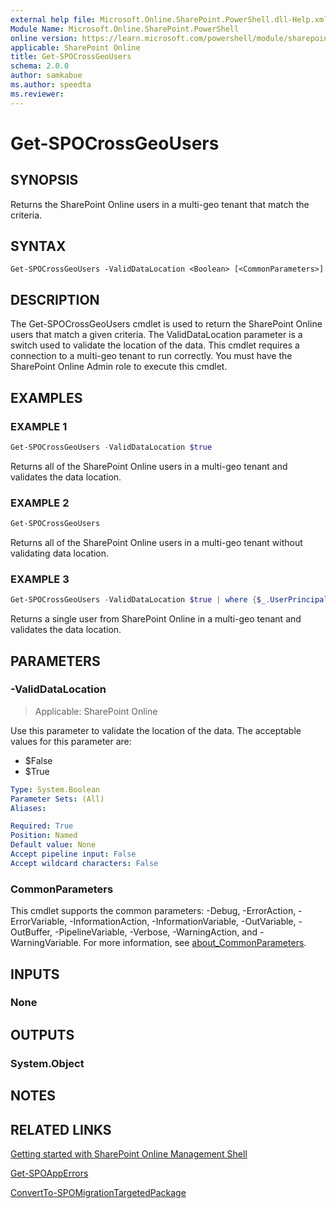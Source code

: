 ```yaml
---
external help file: Microsoft.Online.SharePoint.PowerShell.dll-Help.xml
Module Name: Microsoft.Online.SharePoint.PowerShell
online version: https://learn.microsoft.com/powershell/module/sharepoint-online/get-spocrossgeousers
applicable: SharePoint Online
title: Get-SPOCrossGeoUsers
schema: 2.0.0
author: samkabue
ms.author: speedta
ms.reviewer:
---
```


# Get-SPOCrossGeoUsers

## SYNOPSIS

Returns the SharePoint Online users in a multi-geo tenant that match the criteria.

## SYNTAX

```
Get-SPOCrossGeoUsers -ValidDataLocation <Boolean> [<CommonParameters>]
```

## DESCRIPTION

The Get-SPOCrossGeoUsers cmdlet is used to return the SharePoint Online users that match a given criteria. The ValidDataLocation parameter is a switch used to validate the location of the data. This cmdlet requires a connection to a multi-geo tenant to run correctly. You must have the SharePoint Online Admin role to execute this cmdlet.

## EXAMPLES

### EXAMPLE 1

```Powershell
Get-SPOCrossGeoUsers -ValidDataLocation $true
```

Returns all of the SharePoint Online users in a multi-geo tenant and validates the data location.

### EXAMPLE 2

```Powershell
Get-SPOCrossGeoUsers
```

Returns all of the SharePoint Online users in a multi-geo tenant without validating data location.

### EXAMPLE 3

```Powershell
Get-SPOCrossGeoUsers -ValidDataLocation $true | where {$_.UserPrincipalName -eq 'jane@contoso.com'}
```

Returns a single user from SharePoint Online in a multi-geo tenant and validates the data location.

## PARAMETERS

### -ValidDataLocation

> Applicable: SharePoint Online

Use this parameter to validate the location of the data. The acceptable values for this parameter are:

- $False
- $True

```yaml
Type: System.Boolean
Parameter Sets: (All)
Aliases:

Required: True
Position: Named
Default value: None
Accept pipeline input: False
Accept wildcard characters: False
```

### CommonParameters

This cmdlet supports the common parameters: -Debug, -ErrorAction, -ErrorVariable, -InformationAction, -InformationVariable, -OutVariable, -OutBuffer, -PipelineVariable, -Verbose, -WarningAction, and -WarningVariable. For more information, see [about_CommonParameters](https://go.microsoft.com/fwlink/?LinkID=113216).

## INPUTS

### None

## OUTPUTS

### System.Object

## NOTES

## RELATED LINKS

[Getting started with SharePoint Online Management Shell](/powershell/sharepoint/sharepoint-online/connect-sharepoint-online)

[Get-SPOAppErrors](Get-SPOAppErrors.md)

[ConvertTo-SPOMigrationTargetedPackage](ConvertTo-SPOMigrationTargetedPackage.md)
